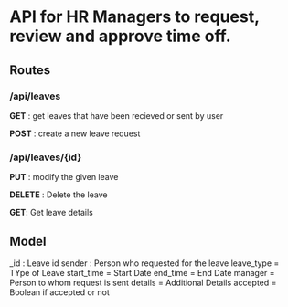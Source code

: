 # API for HR Managers to request, review and approve time off.

## Routes

### /api/leaves

**GET** : get leaves that have been recieved or sent by user

**POST** : create a new leave request

### /api/leaves/{id}

**PUT** : modify the given leave

**DELETE** : Delete the leave

**GET**: Get leave details

## Model

_id : Leave id
sender : Person who requested for the leave 
leave_type = TYpe of Leave
start_time = Start Date
end_time = End Date
manager = Person to whom request is sent
details = Additional Details
accepted = Boolean if accepted or not


